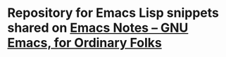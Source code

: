 # Repository for Emacs Lisp snippets shared on [Emacs Notes – GNU Emacs, for Ordinary Folks](https://emacsnotes.wordpress.com/)
